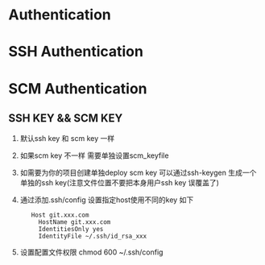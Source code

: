 # Authentication

# SSH Authentication
# SCM Authentication



## SSH KEY && SCM KEY
1. 默认ssh key 和 scm key 一样
2. 如果scm key 不一样 需要单独设置scm_keyfile
3. 如需要为你的项目创建单独deploy scm key 可以通过ssh-keygen 生成一个单独的ssh key(注意文件位置不要把本身用户ssh key 误覆盖了)
4. 通过添加.ssh/config 设置指定host使用不同的key 如下 

    ```
       Host git.xxx.com
         HostName git.xxx.com
         IdentitiesOnly yes
         IdentityFile ~/.ssh/id_rsa_xxx 
    ```
5. 设置配置文件权限 chmod 600  ~/.ssh/config
